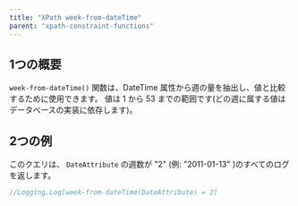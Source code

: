 ```yaml
---
title: "XPath week-from-dateTime"
parent: "xpath-constraint-functions"
---
```


## 1つの概要

`week-from-dateTime()` 関数は、DateTime 属性から週の量を抽出し、値と比較するために使用できます。 値は 1 から 53 までの範囲です(どの週に属する値はデータベースの実装に依存します)。

## 2つの例

このクエリは、 `DateAttribute` の週数が "2" (例: "2011-01-13" )のすべてのログを返します。


```java
//Logging.Log[week-from-dateTime(DateAttribute) = 2]
```
